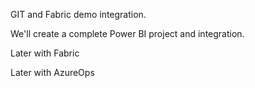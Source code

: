 GIT and Fabric demo integration.

We'll create a complete Power BI project and integration.

Later with Fabric

Later with AzureOps